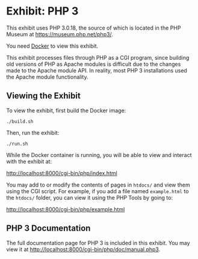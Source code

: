 # Exhibit: PHP 3

This exhibit uses PHP 3.0.18, the source of which is located in the PHP
Museum at <https://museum.php.net/php3/>.

You need [Docker](https://www.docker.com/) to view this exhibit.

This exhibit processes files through PHP as a CGI program, since building old
versions of PHP as Apache modules is difficult due to the changes made to the
Apache module API. In reality, most PHP 3 installations used the Apache module
functionality.

## Viewing the Exhibit

To view the exhibit, first build the Docker image:

```shell
./build.sh
```

Then, run the exhibit:

```shell
./run.sh
```

While the Docker container is running, you will be able to view and interact
with the exhibit at:

<http://localhost:8000/cgi-bin/php/index.html>

You may add to or modify the contents of pages in `htdocs/` and view them using
the CGI script. For example, if you add a file named `example.html` to the
`htdocs/` folder, you can view it using the PHP Tools by going to:

<http://localhost:8000/cgi-bin/php/example.html>

## PHP 3 Documentation

The full documentation page for PHP 3 is included in this exhibit. You may view
it at <http://localhost:8000/cgi-bin/php/doc/manual.php3>.
